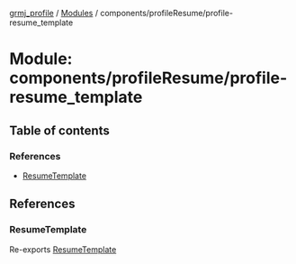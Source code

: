 [grmj_profile](../README.md) / [Modules](../modules.md) / components/profileResume/profile-resume\_template

# Module: components/profileResume/profile-resume\_template

## Table of contents

### References

- [ResumeTemplate](components_profileResume_profile_resume_template-1.md#resumetemplate)

## References

### ResumeTemplate

Re-exports [ResumeTemplate](../classes/components_profileResume_profile_resume_template.ResumeTemplate.md)

